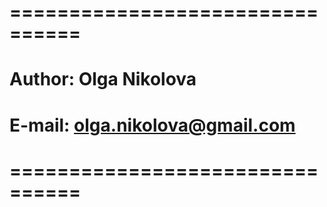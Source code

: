 # ================================
# Author: Olga Nikolova
# E-mail: olga.nikolova@gmail.com
# ================================
